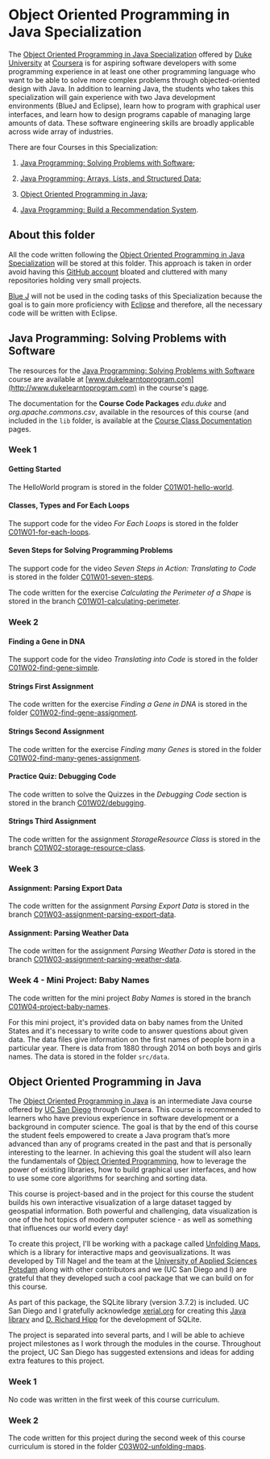 # Object Oriented Programming in Java Specialization

The [Object Oriented Programming in Java Specialization](https://www.coursera.org/specializations/object-oriented-programming) offered by [Duke University](https://www.coursera.org/duke) at [Coursera](https://www.coursera.org) is for aspiring software developers with some programming experience in at least one other programming language who want to be able to solve more complex problems through objected-oriented design with Java. In addition to learning Java, the students who takes this specialization will gain experience with two Java development environments (BlueJ and Eclipse), learn how to program with graphical user interfaces, and learn how to design programs capable of managing large amounts of data. These software engineering skills are broadly applicable across wide array of industries.

There are four Courses in this Specialization:

1. [Java Programming: Solving Problems with Software](https://www.coursera.org/learn/java-programming);

2. [Java Programming: Arrays, Lists, and Structured Data](https://www.coursera.org/learn/java-programming-arrays-lists-data);

4. [Object Oriented Programming in Java](https://www.coursera.org/learn/object-oriented-java);

5. [Java Programming: Build a Recommendation System](https://www.coursera.org/learn/data-structures-optimizing-performance).

## About this folder

All the code written following the [Object Oriented Programming in Java Specialization](https://www.coursera.org/specializations/object-oriented-programming) will be stored at this folder. This approach is taken in order avoid having this [GitHub account](https://github.com/EnduranceCode) bloated and cluttered with many repositories holding very small projects.

[Blue J](https://www.bluej.org/) will not be used in the coding tasks of this Specialization because the goal is to gain more proficiency with [Eclipse](https://www.eclipse.org) and therefore, all the necessary code will be written with Eclipse.

## Java Programming: Solving Problems with Software

The resources for the [Java Programming: Solving Problems with Software](https://www.coursera.org/learn/java-programming) course are available at [www.dukelearntoprogram.com](http://www.dukelearntoprogram.com) in the course's [page](http://www.dukelearntoprogram.com/course2).

The documentation for the **Course Code Packages** *edu.duke* and *org.apache.commons.csv*, available in the resources of this course (and included in the `lib` folder, is available at the [Course Class Documentation](http://www.dukelearntoprogram.com/course2/doc/javadoc/index.html?course=2) pages.

### Week 1

#### Getting Started

The HelloWorld program is stored in the folder [C01W01-hello-world](./C01W01-hello-world).

#### Classes, Types and For Each Loops

The support code for the video *For Each Loops* is stored in the folder [C01W01-for-each-loops](./C01W01-for-each-loops).

#### Seven Steps for Solving Programming Problems

The support code for the video *Seven Steps in Action: Translating to Code* is stored in the folder [C01W01-seven-steps](./C01W01-seven-steps).

The code written for the exercise *Calculating the Perimeter of a Shape* is stored in the branch [C01W01-calculating-perimeter](./C01W01-calculating-perimeter).

### Week 2

#### Finding a Gene in DNA

The support code for the video *Translating into Code* is stored in the folder [C01W02-find-gene-simple](./C01W02-find-gene-simple).

#### Strings First Assignment

The code written for the exercise *Finding a Gene in DNA* is stored in the folder [C01W02-find-gene-assignment](./C01W02-find-gene-assignment).

#### Strings Second Assignment

The code written for the exercise *Finding many Genes* is stored in the folder [C01W02-find-many-genes-assignment](./C01W02-find-many-genes-assignment).

#### Practice Quiz: Debugging Code

The code written to solve the Quizzes in the *Debugging Code* section is stored in the branch [C01W02/debugging](./C01W02/debugging).

#### Strings Third Assignment

The code written for the assignment *StorageResource Class* is stored in the branch [C01W02-storage-resource-class](./C01W02-storage-resource-class).

### Week 3

#### Assignment: Parsing Export Data

The code written for the assignment *Parsing Export Data* is stored in the branch [C01W03-assignment-parsing-export-data](./C01W03-assignment-parsing-export-data).

#### Assignment: Parsing Weather Data

The code written for the assignment *Parsing Weather Data* is stored in the branch [C01W03-assignment-parsing-weather-data](./C01W03-assignment-parsing-weather-data).

### Week 4 - Mini Project: Baby Names

The code written for the mini project *Baby Names* is stored in the branch [C01W04-project-baby-names](./C01W04-project-baby-names).

For this mini project, it's provided data on baby names from the United States and it's necessary to write code to answer questions about given data. The data files give information on the first names of people born in a particular year. There is data from 1880 through 2014 on both boys and girls names. The data is stored in the folder `src/data`.

## Object Oriented Programming in Java

The [Object Oriented Programming in Java](https://www.coursera.org/learn/object-oriented-java) is an intermediate Java course offered by
[UC San Diego](https://www.coursera.org/ucsd) through Coursera. This course is recommended to learners who have previous experience in software development or a background in computer science.  The goal is that by the end of this course the student feels empowered to create a Java program that’s more advanced than any of programs created in the past and that is personally interesting to the learner. In achieving this goal the student will also learn the fundamentals of [Object Oriented Programming](https://en.wikipedia.org/wiki/Object-oriented_programming), how to leverage the power of existing libraries, how to build graphical user interfaces, and how to use some core algorithms for searching and sorting data.

This course is project-based and in the project for this course the student builds his own interactive visualization of a large dataset tagged by geospatial information. Both powerful and challenging, data visualization is one of the hot topics of modern computer science - as well as something that influences our world every day!

To create this project, I'll be working with a package called [Unfolding Maps](http://unfoldingmaps.org/), which is a library for interactive maps and geovisualizations. It was developed by Till Nagel and the team at the [University of Applied Sciences Potsdam](https://www.en.fh-potsdam.de/) along with other contributors and we (UC San Diego and I) are grateful that they developed such a cool package that we can build on for this course.

As part of this package, the SQLite library (version 3.7.2) is included. UC San Diego and I gratefully acknowledge [xerial.org](https://xerial.org/) for creating this [Java library](https://bitbucket.org/xerial/sqlite-jdbc/) and [D. Richard Hipp](https://en.wikipedia.org/wiki/D._Richard_Hipp) for the development of SQLite.

The project is separated into several parts, and I will be able to achieve project milestones as I work through the modules in the course. Throughout the project, UC San Diego has suggested extensions and ideas for adding extra features to this project.

### Week 1

No code was written in the first week of this course curriculum.

### Week 2

The code written for this project during the second week of this course curriculum is stored in the folder [C03W02-unfolding-maps](./C03W02-unfolding-maps).
